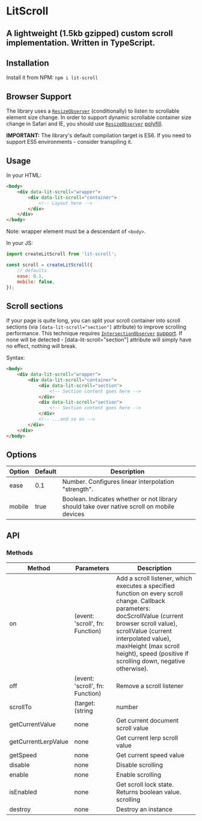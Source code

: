# LitScroll

## A lightweight (1.5kb gzipped) custom scroll implementation. Written in TypeScript.

## Installation

Install it from NPM:
`npm i lit-scroll`

## Browser Support

The library uses a [`ResizeObserver`](https://developer.mozilla.org/en-US/docs/Web/API/ResizeObserver) (conditionally) to listen to scrollable element size change. In order to support dynamic scrollable container size change in Safari and IE, you should use [`ResizeObserver`](https://developer.mozilla.org/en-US/docs/Web/API/ResizeObserver) [polyfill](https://github.com/que-etc/resize-observer-polyfill).

**IMPORTANT:** The library's default compilation target is ES6. If you need to support ES5 environments - consider transpiling it.

## Usage

In your HTML:

```html
<body>
    <div data-lit-scroll="wrapper">
        <div data-lit-scroll="container">
            <!-- Layout here -->
        </div>
    </div>
</body>
```

Note: wrapper element must be a descendant of `<body>`.

In your JS:

```javascript
import createLitScroll from 'lit-scroll';

const scroll = createLitScroll({
    // defaults
    ease: 0.1,
    mobile: false,
});
```

## Scroll sections

If your page is quite long, you can split your scroll container into scroll sections (via `[data-lit-scroll="section"]` attribute) to improve scrolling performance. This technique requires [`IntersectionObserver`](https://developer.mozilla.org/en-US/docs/Web/API/Intersection_Observer_API) [support](https://caniuse.com/#search=IntersectionObserver). If none will be detected - [data-lit-scroll="section"] attribute will simply have no effect, nothing will break.

Syntax:

```html
<body>
    <div data-lit-scroll="wrapper">
        <div data-lit-scroll="container">
            <div data-lit-scroll="section">
                <!-- Section content goes here -->
            </div>
            <div data-lit-scroll="section">
                <!-- Section content goes here -->
            </div>
            <!-- ...and so on -->
        </div>
    </div>
</body>
```

## Options

| Option | Default | Description                                                                                |
| ------ | ------- | ------------------------------------------------------------------------------------------ |
| ease   | 0.1     | Number. Configures linear interpolation "strength".                                        |
| mobile | true    | Boolean. Indicates whether or not library should take over native scroll on mobile devices |

## API

### Methods

| Method              | Parameters                      | Description                                                                                                                                                                                                                                                                             |
| ------------------- | ------------------------------- | --------------------------------------------------------------------------------------------------------------------------------------------------------------------------------------------------------------------------------------------------------------------------------------- |
| on                  | (event: 'scroll', fn: Function) | Add a scroll listener, which executes a specified function on every scroll change. Callback parameters: docScrollValue (current browser scroll value), scrollValue (current interpolated value), maxHeight (max scroll height), speed (positive if scrolling down, negative otherwise). |
| off                 | (event: 'scroll', fn: Function) | Remove a scroll listener                                                                                                                                                                                                                                                                |
| scrollTo            | (target: (string                | number                                                                                                                                                                                                                                                                                  | Element) | Scroll to element | Element, opts: { native?: boolean }) | Scroll to an element (via selector, document top offset, or element reference) |
| getCurrentValue     | none                            | Get current document scroll value                                                                                                                                                                                                                                                       |
| getCurrentLerpValue | none                            | Get current lerp scroll value                                                                                                                                                                                                                                                           |
| getSpeed            | none                            | Get current speed value                                                                                                                                                                                                                                                                 |
| disable             | none                            | Disable scrolling                                                                                                                                                                                                                                                                       |
| enable              | none                            | Enable scrolling                                                                                                                                                                                                                                                                        |
| isEnabled           | none                            | Get scroll lock state. Returns boolean value. scrolling                                                                                                                                                                                                                                 |
| destroy             | none                            | Destroy an instance                                                                                                                                                                                                                                                                     |
